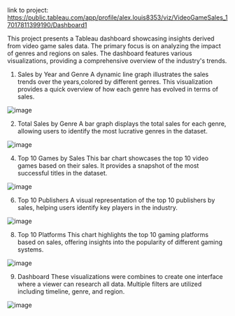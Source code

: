 link to project: https://public.tableau.com/app/profile/alex.louis8353/viz/VideoGameSales_17017811399190/Dashboard1


This project presents a Tableau dashboard showcasing insights derived from video game sales data. The primary focus is on analyzing the impact of genres and regions on sales. The dashboard features various visualizations, providing a comprehensive overview of the industry's trends.

1. Sales by Year and Genre 
A dynamic line graph illustrates the sales trends over the years,colored by different genres. This visualization provides a quick overview of how each genre has evolved in terms of sales.

![image](https://github.com/alouis752/Data-projects-Tripleten-/assets/75276869/8291fc05-ed94-4724-a7b9-0dab9736584d)


2. Total Sales by Genre 
A bar graph displays the total sales for each genre, allowing users to identify the most lucrative genres in the dataset.

![image](https://github.com/alouis752/Data-projects-Tripleten-/assets/75276869/bc1c739d-4046-46b9-8879-e7de574a600c)


4. Top 10 Games by Sales 
This bar chart showcases the top 10 video games based on their sales. It provides a snapshot of the most successful titles in the dataset.

![image](https://github.com/alouis752/Data-projects-Tripleten-/assets/75276869/9b0b0b6f-3ca7-41ab-b655-7e774b031c04)


6. Top 10 Publishers
A visual representation of the top 10 publishers by sales, helping users identify key players in the industry.

![image](https://github.com/alouis752/Data-projects-Tripleten-/assets/75276869/34e2de34-fd77-4edd-b931-9b7bcfa8fae1)


8. Top 10 Platforms
This chart highlights the top 10 gaming platforms based on sales, offering insights into the popularity of different gaming systems.

![image](https://github.com/alouis752/Data-projects-Tripleten-/assets/75276869/5feaf799-04e4-44b9-94fa-50fd4bea9700)


9. Dashboard
These visualizations were combines to create one interface where a viewer can research all data. Multiple filters are utilized including timeline, genre, and region.

![image](https://github.com/alouis752/Data-projects-Tripleten-/assets/75276869/59c736b0-5ff1-4006-ad3e-7238cc75f9b3)

